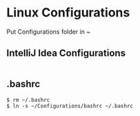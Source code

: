 # Linux Configurations
Put Configurations folder in ~

## IntelliJ Idea Configurations
```

```

## .bashrc
```
$ rm ~/.bashrc
$ ln -s ~/Configurations/bashrc ~/.bashrc
```
